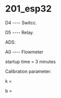 # 201_esp32
 
D4 ---- Switcc.

D5 ---- Relay.

ADS:

A0 ---- Flowmeter

startup time = 3 minutes

Calibration parameter:

k = 

b = 
